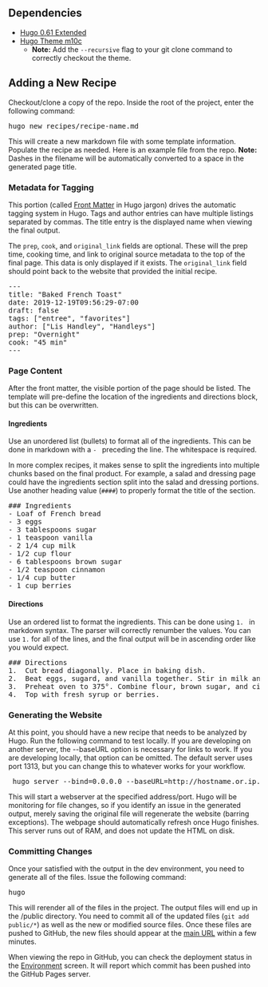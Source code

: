 ## Dependencies 
- [Hugo 0.61 Extended](https://gohugo.io/getting-started/installing/)
- [Hugo Theme m10c](https://github.com/vaga/hugo-theme-m10c) 
  - **Note:** Add the `--recursive` flag to your git clone command to correctly checkout the theme.
## Adding a New Recipe
Checkout/clone a copy of the repo. Inside the root of the project, enter the following command: 
<pre>hugo new recipes/recipe-name.md </pre>

This will create a new markdown file with some template information. Populate the recipe as needed. Here is an example file from the repo.
**Note:** Dashes in the filename will be automatically converted to a space in the generated page title. 

### Metadata for Tagging
This portion (called [Front Matter](https://gohugo.io/content-management/front-matter/) in Hugo jargon) drives the automatic tagging system in Hugo. Tags and author entries can have multiple listings separated by commas. The title entry is the displayed name when viewing the final output. 

The `prep`, `cook`, and `original_link` fields are optional. These will the prep time, cooking time, and link to original source metadata to the top of the final page. This data is only displayed if it exists. The `original_link` field should point back to the website that provided the initial recipe.  

<pre>
---
title: "Baked French Toast"
date: 2019-12-19T09:56:29-07:00
draft: false
tags: ["entree", "favorites"]
author: ["Lis Handley", "Handleys"]
prep: "Overnight"
cook: "45 min"
---
</pre>

### Page Content
After the front matter, the visible portion of the page should be listed. The template will pre-define the location of the ingredients and directions block, but this can be overwritten. 

#### Ingredients
Use an unordered list (bullets) to format all of the ingredients. This can be done in markdown with a `- ` preceding the line. The whitespace is required. 

In more complex recipes, it makes sense to split the ingredients into multiple chunks based on the final product. For example, a salad and dressing page could have the ingredients section split into the salad and dressing portions. Use another heading value (`####`) to properly format the title of the section. 
<pre>
### Ingredients
- Loaf of French bread
- 3 eggs
- 3 tablespoons sugar
- 1 teaspoon vanilla
- 2 1/4 cup milk
- 1/2 cup flour
- 6 tablespoons brown sugar
- 1/2 teaspoon cinnamon
- 1/4 cup butter
- 1 cup berries
</pre>

#### Directions
Use an ordered list to format the ingredients. This can be done using `1. ` in markdown syntax. The parser will correctly renumber the values. You can use `1.` for all of the lines, and the final output will be in ascending order like you would expect. 
<pre>
### Directions
1.	Cut bread diagonally. Place in baking dish.
2.	Beat eggs, sugard, and vanilla together. Stir in milk and pour over bread. Turn slices to coat well. Cover and refrigerate at least two hours. 
3.	Preheat oven to 375°. Combine flour, brown sugar, and cinnamon. Sprinkle berries and flour evenly over bread. Bake about 40 minutes or until golden brown. 
4.	Top with fresh syrup or berries. 
</pre>

### Generating the Website
At this point, you should have a new recipe that needs to be analyzed by Hugo. Run the following command to test locally. If you are developing on another server, the --baseURL option is necessary for links to work. If you are developing locally, that option can be omitted. The default server uses port 1313, but you can change this to whatever works for your workflow.
<pre> hugo server --bind=0.0.0.0 --baseURL=http://hostname.or.ip.address:1313</pre>

This will start a webserver at the specified address/port. Hugo will be monitoring for file changes, so if you identify an issue in the generated output, merely saving the original file will regenerate the website (barring exceptions). The webpage should automatically refresh once Hugo finishes. This server runs out of RAM, and does not update the HTML on disk. 

### Committing Changes
Once your satisfied with the output in the dev environment, you need to generate all of the files. Issue the following command: 
<pre>hugo</pre>

This will rerender all of the files in the project. The output files will end up in the <project root>/public directory. You need to commit all of the updated files (`git add public/*`) as well as the new or modified source files. Once these files are pushed to GitHub, the new files should appear at the [main URL](https://bstreete.github.io/public/index.html) within a few minutes. 

When viewing the repo in GitHub, you can check the deployment status in the [Environment](https://github.com/bstreete/bstreete.github.io/deployments) screen. It will report which commit has been pushed into the GitHub Pages server. 

